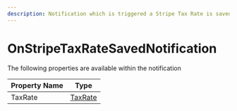```yaml
---
description: Notification which is triggered a Stripe Tax Rate is saved
---
```


# OnStripeTaxRateSavedNotification

The following properties are available within the notification

| Property Name | Type                                      |
| ------------- | ----------------------------------------- |
| TaxRate       | [TaxRate](../object-reference/taxrate.md) |
